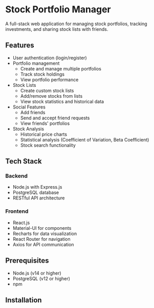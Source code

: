 # Stock Portfolio Manager

A full-stack web application for managing stock portfolios, tracking investments, and sharing stock lists with friends.

## Features

- User authentication (login/register)
- Portfolio management
  - Create and manage multiple portfolios
  - Track stock holdings
  - View portfolio performance
- Stock Lists
  - Create custom stock lists
  - Add/remove stocks from lists
  - View stock statistics and historical data
- Social Features
  - Add friends
  - Send and accept friend requests
  - View friends' portfolios
- Stock Analysis
  - Historical price charts
  - Statistical analysis (Coefficient of Variation, Beta Coefficient)
  - Stock search functionality

## Tech Stack

### Backend

- Node.js with Express.js
- PostgreSQL database
- RESTful API architecture

### Frontend

- React.js
- Material-UI for components
- Recharts for data visualization
- React Router for navigation
- Axios for API communication

## Prerequisites

- Node.js (v14 or higher)
- PostgreSQL (v12 or higher)
- npm

## Installation
